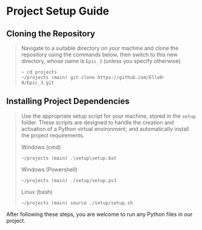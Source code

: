 # Project Setup Guide

## Cloning the Repository
>  Navigate to a suitable directory on your machine and clone the repository using the commands below,
>  then switch to this new directory, whose name is ``Epic_3`` (unless you specify otherwise).
>  ```
>  ~ cd projects
>  ~/projects (main) git clone https://github.com/Elle0-0/Epic_3.git
>  ```

## Installing Project Dependencies
>  Use the appropriate setup script for your machine, stored in the ``setup`` folder. 
>  These scripts are designed to handle the creation and activation of a Python virtual environment,
>  and automatically install the project requirements.
>
>  Windows (cmd)
>  ```
>  ~/projects (main) .\setup\setup.bat
>  ```
>  Windows (Powershell)
>  ```
>  ~/projects (main) ./setup/setup.ps1
>  ```
>  Linux (bash)
>  ```
>  ~/projects (main) source ./setup/setup.sh
>  ```

After following these steps, you are welcome to run any Python files in our project.
